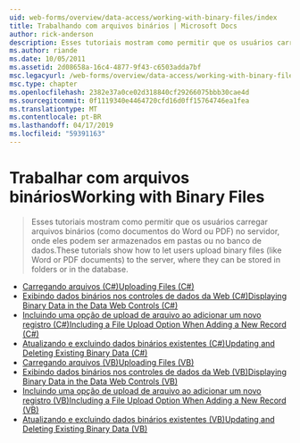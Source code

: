 ```yaml
---
uid: web-forms/overview/data-access/working-with-binary-files/index
title: Trabalhando com arquivos binários | Microsoft Docs
author: rick-anderson
description: Esses tutoriais mostram como permitir que os usuários carregar arquivos binários (como documentos do Word ou PDF) no servidor, onde eles podem ser armazenados em pastas ou no banco de dados.
ms.author: riande
ms.date: 10/05/2011
ms.assetid: 2d08658a-16c4-4877-9f43-c6503adda7bf
msc.legacyurl: /web-forms/overview/data-access/working-with-binary-files
msc.type: chapter
ms.openlocfilehash: 2382e37a0ce02d318840cf29266075bbb30cae4d
ms.sourcegitcommit: 0f1119340e4464720cfd16d0ff15764746ea1fea
ms.translationtype: MT
ms.contentlocale: pt-BR
ms.lasthandoff: 04/17/2019
ms.locfileid: "59391163"
---
```

# <a name="working-with-binary-files"></a><span data-ttu-id="cd858-103">Trabalhar com arquivos binários</span><span class="sxs-lookup"><span data-stu-id="cd858-103">Working with Binary Files</span></span>

> <span data-ttu-id="cd858-104">Esses tutoriais mostram como permitir que os usuários carregar arquivos binários (como documentos do Word ou PDF) no servidor, onde eles podem ser armazenados em pastas ou no banco de dados.</span><span class="sxs-lookup"><span data-stu-id="cd858-104">These tutorials show how to let users upload binary files (like Word or PDF documents) to the server, where they can be stored in folders or in the database.</span></span>


- [<span data-ttu-id="cd858-105">Carregando arquivos (C#)</span><span class="sxs-lookup"><span data-stu-id="cd858-105">Uploading Files (C#)</span></span>](uploading-files-cs.md)
- [<span data-ttu-id="cd858-106">Exibindo dados binários nos controles de dados da Web (C#)</span><span class="sxs-lookup"><span data-stu-id="cd858-106">Displaying Binary Data in the Data Web Controls (C#)</span></span>](displaying-binary-data-in-the-data-web-controls-cs.md)
- [<span data-ttu-id="cd858-107">Incluindo uma opção de upload de arquivo ao adicionar um novo registro (C#)</span><span class="sxs-lookup"><span data-stu-id="cd858-107">Including a File Upload Option When Adding a New Record (C#)</span></span>](including-a-file-upload-option-when-adding-a-new-record-cs.md)
- [<span data-ttu-id="cd858-108">Atualizando e excluindo dados binários existentes (C#)</span><span class="sxs-lookup"><span data-stu-id="cd858-108">Updating and Deleting Existing Binary Data (C#)</span></span>](updating-and-deleting-existing-binary-data-cs.md)
- [<span data-ttu-id="cd858-109">Carregando arquivos (VB)</span><span class="sxs-lookup"><span data-stu-id="cd858-109">Uploading Files (VB)</span></span>](uploading-files-vb.md)
- [<span data-ttu-id="cd858-110">Exibindo dados binários nos controles de dados da Web (VB)</span><span class="sxs-lookup"><span data-stu-id="cd858-110">Displaying Binary Data in the Data Web Controls (VB)</span></span>](displaying-binary-data-in-the-data-web-controls-vb.md)
- [<span data-ttu-id="cd858-111">Incluindo uma opção de upload de arquivo ao adicionar um novo registro (VB)</span><span class="sxs-lookup"><span data-stu-id="cd858-111">Including a File Upload Option When Adding a New Record (VB)</span></span>](including-a-file-upload-option-when-adding-a-new-record-vb.md)
- [<span data-ttu-id="cd858-112">Atualizando e excluindo dados binários existentes (VB)</span><span class="sxs-lookup"><span data-stu-id="cd858-112">Updating and Deleting Existing Binary Data (VB)</span></span>](updating-and-deleting-existing-binary-data-vb.md)
